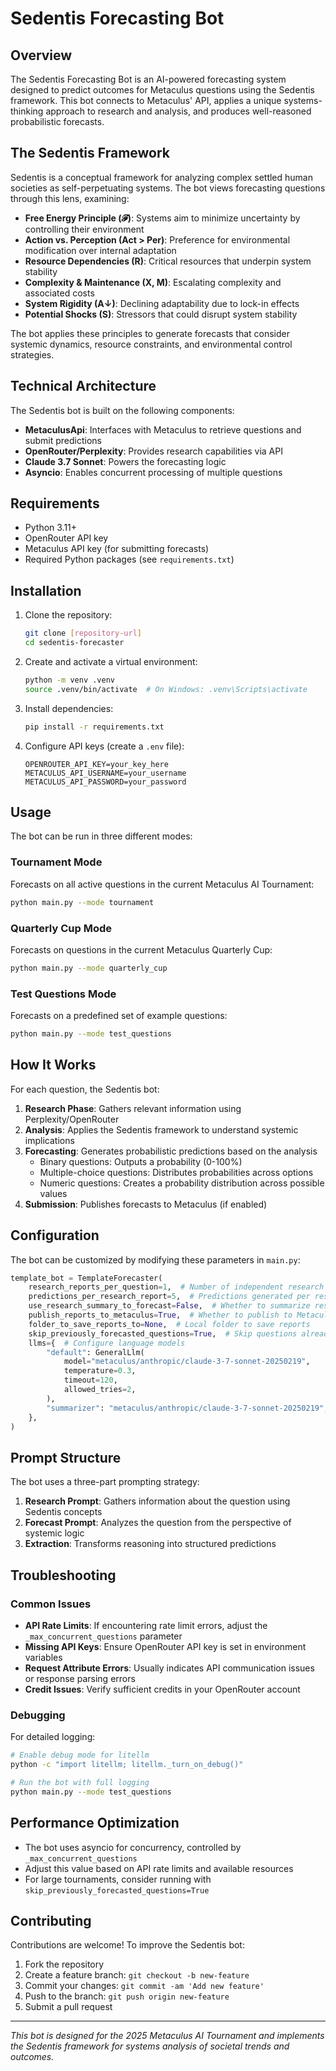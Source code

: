 # Sedentis Forecasting Bot

## Overview

The Sedentis Forecasting Bot is an AI-powered forecasting system designed to predict outcomes for Metaculus questions using the Sedentis framework. This bot connects to Metaculus' API, applies a unique systems-thinking approach to research and analysis, and produces well-reasoned probabilistic forecasts.

## The Sedentis Framework

Sedentis is a conceptual framework for analyzing complex settled human societies as self-perpetuating systems. The bot views forecasting questions through this lens, examining:

- **Free Energy Principle (𝓕)**: Systems aim to minimize uncertainty by controlling their environment
- **Action vs. Perception (Act > Per)**: Preference for environmental modification over internal adaptation
- **Resource Dependencies (R)**: Critical resources that underpin system stability
- **Complexity & Maintenance (X, M)**: Escalating complexity and associated costs
- **System Rigidity (A↓)**: Declining adaptability due to lock-in effects
- **Potential Shocks (S)**: Stressors that could disrupt system stability

The bot applies these principles to generate forecasts that consider systemic dynamics, resource constraints, and environmental control strategies.

## Technical Architecture

The Sedentis bot is built on the following components:

- **MetaculusApi**: Interfaces with Metaculus to retrieve questions and submit predictions
- **OpenRouter/Perplexity**: Provides research capabilities via API
- **Claude 3.7 Sonnet**: Powers the forecasting logic
- **Asyncio**: Enables concurrent processing of multiple questions

## Requirements

- Python 3.11+
- OpenRouter API key
- Metaculus API key (for submitting forecasts)
- Required Python packages (see `requirements.txt`)

## Installation

1. Clone the repository:
   ```bash
   git clone [repository-url]
   cd sedentis-forecaster
   ```

2. Create and activate a virtual environment:
   ```bash
   python -m venv .venv
   source .venv/bin/activate  # On Windows: .venv\Scripts\activate
   ```

3. Install dependencies:
   ```bash
   pip install -r requirements.txt
   ```

4. Configure API keys (create a `.env` file):
   ```
   OPENROUTER_API_KEY=your_key_here
   METACULUS_API_USERNAME=your_username
   METACULUS_API_PASSWORD=your_password
   ```

## Usage

The bot can be run in three different modes:

### Tournament Mode

Forecasts on all active questions in the current Metaculus AI Tournament:

```bash
python main.py --mode tournament
```

### Quarterly Cup Mode

Forecasts on questions in the current Metaculus Quarterly Cup:

```bash
python main.py --mode quarterly_cup
```

### Test Questions Mode

Forecasts on a predefined set of example questions:

```bash
python main.py --mode test_questions
```

## How It Works

For each question, the Sedentis bot:

1. **Research Phase**: Gathers relevant information using Perplexity/OpenRouter
2. **Analysis**: Applies the Sedentis framework to understand systemic implications
3. **Forecasting**: Generates probabilistic predictions based on the analysis
   - Binary questions: Outputs a probability (0-100%)
   - Multiple-choice questions: Distributes probabilities across options
   - Numeric questions: Creates a probability distribution across possible values
4. **Submission**: Publishes forecasts to Metaculus (if enabled)

## Configuration

The bot can be customized by modifying these parameters in `main.py`:

```python
template_bot = TemplateForecaster(
    research_reports_per_question=1,  # Number of independent research passes
    predictions_per_research_report=5,  # Predictions generated per research report
    use_research_summary_to_forecast=False,  # Whether to summarize research first
    publish_reports_to_metaculus=True,  # Whether to publish to Metaculus
    folder_to_save_reports_to=None,  # Local folder to save reports
    skip_previously_forecasted_questions=True,  # Skip questions already forecast
    llms={  # Configure language models
        "default": GeneralLlm(
            model="metaculus/anthropic/claude-3-7-sonnet-20250219",
            temperature=0.3,
            timeout=120,
            allowed_tries=2,
        ),
        "summarizer": "metaculus/anthropic/claude-3-7-sonnet-20250219",
    },
)
```

## Prompt Structure

The bot uses a three-part prompting strategy:

1. **Research Prompt**: Gathers information about the question using Sedentis concepts
2. **Forecast Prompt**: Analyzes the question from the perspective of systemic logic
3. **Extraction**: Transforms reasoning into structured predictions

## Troubleshooting

### Common Issues

- **API Rate Limits**: If encountering rate limit errors, adjust the `_max_concurrent_questions` parameter
- **Missing API Keys**: Ensure OpenRouter API key is set in environment variables
- **Request Attribute Errors**: Usually indicates API communication issues or response parsing errors
- **Credit Issues**: Verify sufficient credits in your OpenRouter account

### Debugging

For detailed logging:

```bash
# Enable debug mode for litellm
python -c "import litellm; litellm._turn_on_debug()"

# Run the bot with full logging
python main.py --mode test_questions
```

## Performance Optimization

- The bot uses asyncio for concurrency, controlled by `_max_concurrent_questions`
- Adjust this value based on API rate limits and available resources
- For large tournaments, consider running with `skip_previously_forecasted_questions=True`

## Contributing

Contributions are welcome! To improve the Sedentis bot:

1. Fork the repository
2. Create a feature branch: `git checkout -b new-feature`
3. Commit your changes: `git commit -am 'Add new feature'`
4. Push to the branch: `git push origin new-feature`
5. Submit a pull request


---

*This bot is designed for the 2025 Metaculus AI Tournament and implements the Sedentis framework for systems analysis of societal trends and outcomes.*
